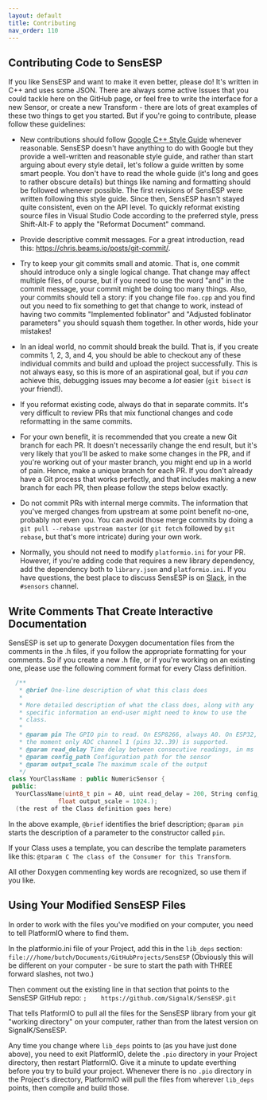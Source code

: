 ```yaml
---
layout: default
title: Contributing
nav_order: 110
---
```


## Contributing Code to SensESP

If you like SensESP and want to make it even better, please do! It's written in C++ and uses some JSON. There are always some active Issues that you could tackle here on the GitHub page, or feel free to write the interface for a new Sensor, or create a new Transform - there are lots of great examples of these two things to get you started. But if you're going to contribute, please follow these guidelines:

- New contributions should follow [Google C++ Style Guide](https://google.github.io/styleguide/cppguide.html) whenever reasonable. SensESP doesn't have anything to do with Google but they provide a well-written and reasonable style guide, and rather than start arguing about every style detail, let's follow a guide written by some smart people. You don't have to read the whole guide (it's long and goes to rather obscure details) but things like naming and formatting should be followed whenever possible. The first revisions of SensESP were written following this style guide. Since then, SensESP hasn't stayed quite consistent, even on the API level. To quickly reformat existing source files in Visual Studio Code according to the preferred style, press Shift-Alt-F to apply the "Reformat Document" command.

- Provide descriptive commit messages. For a great introduction, read this: https://chris.beams.io/posts/git-commit/.

- Try to keep your git commits small and atomic. That is, one commit should introduce only a single logical change. That change may affect multiple files, of course, but if you need to use the word "and" in the commit message, your commit might be doing too many things. Also, your commits should tell a story: if you change file `foo.cpp` and you find out you need to fix something to get that change to work, instead of having two commits "Implemented foblinator" and "Adjusted foblinator parameters" you should squash them together. In other words, hide your mistakes!

- In an ideal world, no commit should break the build. That is, if you create commits 1, 2, 3, and 4, you should be able to checkout any of these individual commits and build and upload the project successfully. This is not always easy, so this is more of an aspirational goal, but if you _can_ achieve this, debugging issues may become a _lot_ easier (`git bisect` is your friend!).

- If you reformat existing code, always do that in separate commits. It's very difficult to review PRs that mix functional changes and code reformatting in the same commits.

- For your own benefit, it is recommended that you create a new Git branch for each PR. It doesn't necessarily change the end result, but it's very likely that you'll be asked to make some changes in the PR, and if you're working out of your master branch, you might end up in a world of pain. Hence, make a unique branch for each PR. If you don't already have a Git process that works perfectly, and that includes making a new branch for each PR, then please follow the steps below exactly.

- Do not commit PRs with internal merge commits. The information that you've merged changes from upstream at some point benefit no-one, probably not even you. You can avoid those merge commits by doing a `git pull --rebase upstream master` (or `git fetch` followed by `git rebase`, but that's more intricate) during your own work.

- Normally, you should not need to modify `platformio.ini` for your PR. However, if you're adding code that requires a new library dependency, add the dependency both to `library.json` and `platformio.ini`. If you have questions, the best place to discuss SensESP is on [Slack](https://signalk-dev.slack.com), in the `#sensors` channel.

## Write Comments That Create Interactive Documentation

SensESP is set up to generate Doxygen documentation files from the comments in the .h files, if you follow the appropriate formatting for your comments. So if you create a new .h file, or if you're working on an existing one, please use the following comment format for every Class definition.

```c++
  /**
   * @brief One-line description of what this class does
   *
   * More detailed description of what the class does, along with any
   * specific information an end-user might need to know to use the
   * class.
   *
   * @param pin The GPIO pin to read. On ESP8266, always A0. On ESP32, at
   * the moment only ADC channel 1 (pins 32..39) is supported.
   * @param read_delay Time delay between consecutive readings, in ms
   * @param config_path Configuration path for the sensor
   * @param output_scale The maximum scale of the output
   */
class YourClassName : public NumericSensor {
 public:
  YourClassName(uint8_t pin = A0, uint read_delay = 200, String config_path = "",
              float output_scale = 1024.);
  (the rest of the Class definition goes here)
```

In the above example, `@brief` identifies the brief description; `@param pin` starts the description of a parameter to the constructor called `pin`.

If your Class uses a template, you can describe the template parameters like this: `@tparam C The class of the Consumer for this Transform`.

All other Doxygen commenting key words are recognized, so use them if you like.

## Using Your Modified SensESP Files

In order to work with the files you've modified on your computer, you need to tell PlatformIO where to find them.

In the platformio.ini file of your Project, add this in the `lib_deps` section:
   `file:///home/butch/Documents/GitHubProjects/SensESP` (Obviously this will be different on your computer - be sure to start the path with THREE forward slashes, not two.)

Then comment out the existing line in that section that points to the SensESP GitHub repo:
`;    https://github.com/SignalK/SensESP.git`

That tells PlatformIO to pull all the files for the SensESP library from your git "working directory" on your computer, rather than from the latest version on SignalK/SensESP.

Any time you change where `lib_deps` points to (as you have just done above), you need to exit PlatformIO, delete the `.pio` directory in your Project directory, then restart PlatformIO. Give it a minute to update everthing before you try to build your project. Whenever there is no `.pio` directory in the Project's directory, PlatformIO will pull the files from wherever `lib_deps` points, then compile and build those.
